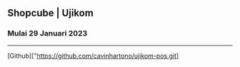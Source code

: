 ## Shopcube | Ujikom

### Mulai 29 Januari 2023

---

[Github]["https://github.com/cavinhartono/ujikom-pos.git]
